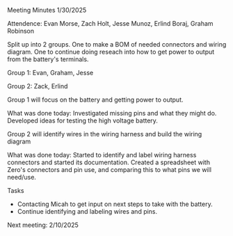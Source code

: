 Meeting Minutes 1/30/2025

Attendence: Evan Morse, Zach Holt, Jesse Munoz, Erlind Boraj, Graham Robinson

Split up into 2 groups. One to make a BOM of needed connectors and wiring diagram. One to continue doing reseach into how to get power to output from the battery's terminals.

Group 1: Evan, Graham, Jesse

Group 2: Zack, Erlind

Group 1 will focus on the battery and getting power to output.

What was done today: Investigated missing pins and what they might do. Developed ideas for testing the high voltage battery.

Group 2 will identify wires in the wiring harness and build the wiring diagram

What was done today: Started to identify and label wiring harness connectors and started its documentation.  Created a spreadsheet with Zero's connectors and pin use, and comparing this to what pins we will need/use.

Tasks
  - Contacting Micah to get input on next steps to take with the battery.
  - Continue identifying and labeling wires and pins.

Next meeting: 2/10/2025

